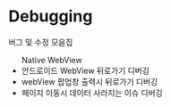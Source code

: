 # Debugging
버그 및 수정 모음집

<ul>Native WebView
  
  <li>안드로이드 WebView 뒤로가기 디버깅</li>
  <li>webView 팝업창 출력시 뒤로가기 디버깅</li>
  <li>페이지 이동시 데이터 사라지는 이슈 디버깅</li>
  
</ul>
